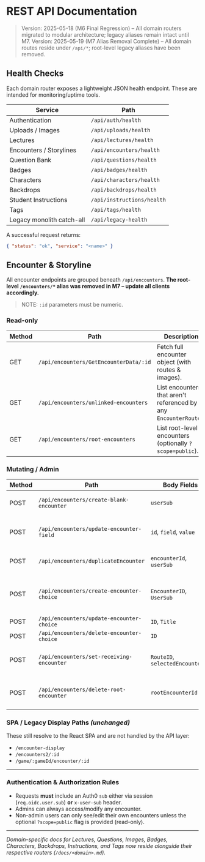 # REST API Documentation

> Version: 2025-05-18 (M6 Final Regression) – All domain routers migrated to modular architecture; legacy aliases remain intact until M7.
> Version: 2025-05-19 (M7 Alias Removal Complete) – All domain routes reside under `/api/*`; root-level legacy aliases have been removed.

## Health Checks

Each domain router exposes a lightweight JSON health endpoint. These are intended for monitoring/uptime tools.

| Service | Path |
|---------|------|
| Authentication | `/api/auth/health` |
| Uploads / Images | `/api/uploads/health` |
| Lectures | `/api/lectures/health` |
| Encounters / Storylines | `/api/encounters/health` |
| Question Bank | `/api/questions/health` |
| Badges | `/api/badges/health` |
| Characters | `/api/characters/health` |
| Backdrops | `/api/backdrops/health` |
| Student Instructions | `/api/instructions/health` |
| Tags | `/api/tags/health` |
| Legacy monolith catch-all | `/api/legacy-health` |

A successful request returns:
```json
{ "status": "ok", "service": "<name>" }
```

## Encounter & Storyline

All encounter endpoints are grouped beneath `/api/encounters`. **The root-level `/encounters/*` alias was removed in M7 – update all clients accordingly.**

> NOTE: `:id` parameters must be numeric.

### Read-only
| Method | Path | Description |
|--------|------|-------------|
| GET | `/api/encounters/GetEncounterData/:id` | Fetch full encounter object (with routes & images). |
| GET | `/api/encounters/unlinked-encounters` | List encounters that aren't referenced by any `EncounterRoutes`. |
| GET | `/api/encounters/root-encounters` | List root-level encounters (optionally `?scope=public`). |

### Mutating / Admin
| Method | Path | Body Fields | Description |
|--------|------|-------------|-------------|
| POST | `/api/encounters/create-blank-encounter` | `userSub` | Create empty root encounter. |
| POST | `/api/encounters/update-encounter-field` | `id`, `field`, `value` | Generic field updater (owner/admin only). |
| POST | `/api/encounters/duplicateEncounter` | `encounterId`, `userSub` | Deep-copy encounter for given user. |
| POST | `/api/encounters/create-encounter-choice` | `EncounterID`, `UserSub` | Add blank route originating from encounter. |
| POST | `/api/encounters/update-encounter-choice` | `ID`, `Title` | Rename route. |
| POST | `/api/encounters/delete-encounter-choice` | `ID` | Remove route. |
| POST | `/api/encounters/set-receiving-encounter` | `RouteID`, `selectedEncounterID` | Link route → destination encounter (null to unlink). |
| POST | `/api/encounters/delete-root-encounter` | `rootEncounterId` | Permanently delete scenario tree (owner/admin). |

### SPA / Legacy Display Paths _(unchanged)_
These still resolve to the React SPA and are not handled by the API layer:
- `/encounter-display`
- `/encounters2/:id`
- `/game/:gameId/encounter/:id`

---

### Authentication & Authorization Rules
- Requests **must** include an Auth0 `sub` either via session (`req.oidc.user.sub`) **or** `x-user-sub` header.
- Admins can always access/modify any encounter.
- Non-admin users can only see/edit their own encounters unless the optional `?scope=public` flag is provided (read-only).

---

_Domain-specific docs for Lectures, Questions, Images, Badges, Characters, Backdrops, Instructions, and Tags now reside alongside their respective routers (`/docs/<domain>.md`)._ 